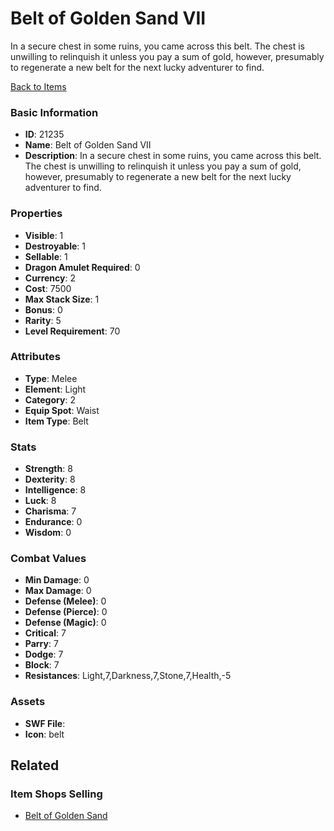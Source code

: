 # Belt of Golden Sand VII

In a secure chest in some ruins, you came across this belt. The chest is unwilling to relinquish it unless you pay a sum of gold, however, presumably to regenerate a new belt for the next lucky adventurer to find.

[Back to Items](../items.md)

### Basic Information

- **ID**: 21235
- **Name**: Belt of Golden Sand VII
- **Description**: In a secure chest in some ruins, you came across this belt. The chest is unwilling to relinquish it unless you pay a sum of gold, however, presumably to regenerate a new belt for the next lucky adventurer to find.

### Properties

- **Visible**: 1
- **Destroyable**: 1
- **Sellable**: 1
- **Dragon Amulet Required**: 0
- **Currency**: 2
- **Cost**: 7500
- **Max Stack Size**: 1
- **Bonus**: 0
- **Rarity**: 5
- **Level Requirement**: 70

### Attributes

- **Type**: Melee
- **Element**: Light
- **Category**: 2
- **Equip Spot**: Waist
- **Item Type**: Belt

### Stats

- **Strength**: 8
- **Dexterity**: 8
- **Intelligence**: 8
- **Luck**: 8
- **Charisma**: 7
- **Endurance**: 0
- **Wisdom**: 0

### Combat Values

- **Min Damage**: 0
- **Max Damage**: 0
- **Defense (Melee)**: 0
- **Defense (Pierce)**: 0
- **Defense (Magic)**: 0
- **Critical**: 7
- **Parry**: 7
- **Dodge**: 7
- **Block**: 7
- **Resistances**: Light,7,Darkness,7,Stone,7,Health,-5

### Assets

- **SWF File**: 
- **Icon**: belt

## Related

### Item Shops Selling

- [Belt of Golden Sand](../item-shops/764-belt-of-golden-sand.md)

